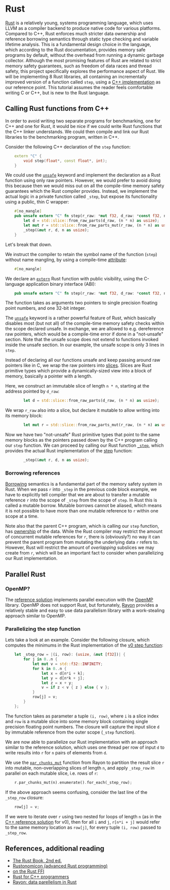 # Rust

[Rust](https://www.rust-lang.org/en-US/) is a relatively young, systems programming language, which uses LLVM as a compiler backend to produce native code for various platforms.
Compared to C++, Rust enforces much stricter data ownership and reference borrowing semantics through static type checking and variable lifetime analysis.
This is a fundamental design choice in the language, which according to the Rust documentation, provides memory safe programs by default, without the overhead from running a dynamic garbage collector.
Although the most promising features of Rust are related to strict memory safety guarantees, such as freedom of data races and thread safety, this project specifically explores the performance aspect of Rust.
We will be implementing 8 Rust libraries, all containing an incrementally improved version of a function called `step`, using a [C++ implementation](http://ppc.cs.aalto.fi/ch2/) as our reference point.
This tutorial assumes the reader feels comfortable writing C or C++, but is new to the Rust language.

## Calling Rust functions from C++

In order to avoid writing two separate programs for benchmarking, one for C++ and one for Rust, it would be nice if we could write Rust functions that the C++ linker understands.
We could then compile and link our Rust libraries to the benchmarking program, written in C++.

Consider the following C++ declaration of the `step` function:
```cpp
    extern "C" {
        void step(float*, const float*, int);
    }
```
We could use the [`unsafe`](https://doc.rust-lang.org/book/second-edition/ch19-01-unsafe-rust.html#unsafe-rust) keyword and implement the declaration as a Rust function using only raw pointers.
However, we would prefer to avoid doing this because then we would miss out on all the compile-time memory safety guarantees which the Rust compiler provides.
Instead, we implement the actual logic in a private function called `_step`, but expose its functionality using a public, thin C wrapper:
```rust
    #[no_mangle]
    pub unsafe extern "C" fn step(r_raw: *mut f32, d_raw: *const f32, n: i32) {
        let d = std::slice::from_raw_parts(d_raw, (n * n) as usize);
        let mut r = std::slice::from_raw_parts_mut(r_raw, (n * n) as usize);
        _step(&mut r, d, n as usize);
    }
```

Let's break that down.

We instruct the compiler to retain the symbol name of the function (`step`) without name mangling, by using a compile-time [attribute](https://doc.rust-lang.org/reference/attributes.html#miscellaneous-attributes):
```rust
    #[no_mangle]
```

We declare an [`extern`](https://doc.rust-lang.org/book/second-edition/ch19-01-unsafe-rust.html#using-extern-functions-to-call-external-code) Rust function with public visibility, using the C-language application binary interface (ABI):
```rust
    pub unsafe extern "C" fn step(r_raw: *mut f32, d_raw: *const f32, n: i32) {
```
The function takes as arguments two pointers to single precision floating point numbers, and one 32-bit integer.

The [`unsafe`](https://doc.rust-lang.org/book/second-edition/ch19-01-unsafe-rust.html#unsafe-rust) keyword is a rather powerful feature of Rust, which basically disables most (but not all) of the compile-time memory safety checks within the scope declared unsafe.
In exchange, we are allowed to e.g. dereference raw pointers, which would be a compile-time error if done in a "not-unsafe" section.
Note that the unsafe scope does not extend to functions invoked inside the unsafe section.
In our example, the unsafe scope is only 3 lines in `step`.

Instead of declaring all our functions unsafe and keep passing around raw pointers like in C, we wrap the raw pointers into [slices](https://doc.rust-lang.org/std/primitive.slice.html).
Slices are Rust primitive types which provide a dynamically-sized view into a block of memory, basically a pointer with a length.

Here, we construct an immutable slice of length `n * n`, starting at the address pointed by `d_raw`:
```rust
        let d = std::slice::from_raw_parts(d_raw, (n * n) as usize);
```

We wrap `r_raw` also into a slice, but declare it mutable to allow writing into its memory block:
```rust
        let mut r = std::slice::from_raw_parts_mut(r_raw, (n * n) as usize);
```

Now we have two "not-unsafe" Rust primitive types that point to the same memory blocks as the pointers passed down by the C++ program calling our `step` function.
We can proceed by calling our Rust function [`_step`](/src/rust/v0_baseline/src/lib.rs), which provides the actual Rust implementation of the [step](http://ppc.cs.aalto.fi/ch2/) function:
```rust
        _step(&mut r, d, n as usize);
```

### Borrowing references

[Borrowing](https://doc.rust-lang.org/book/second-edition/ch04-02-references-and-borrowing.html) semantics is a fundamental part of the memory safety system in Rust.
When we pass `r` into `_step` in the previous code block example, we have to explicitly tell compiler that we are about to transfer a mutable reference `r` into the scope of `_step` from the scope of `step`.
In Rust this is called a mutable borrow.
Mutable borrows cannot be aliased, which means it is not possible to have more than one mutable reference to `r` within one scope at a time.

Note also that the parent C++ program, which is calling our `step` function, has [ownership](https://doc.rust-lang.org/book/second-edition/ch04-01-what-is-ownership.html) of the data.
While the Rust compiler may restrict the amount of concurrent mutable references for `r`, there is (obviously?) no way it can prevent the parent program from mutating the underlying data `r` refers to.
However, Rust will restrict the amount of *overlapping* subslices we may create from `r`, which will be an important fact to consider when parallelizing our Rust implementation.

## Parallel Rust

### OpenMP?

The [reference solution](http://ppc.cs.aalto.fi/ch2/) implements parallel execution with the [OpenMP](http://ppc.cs.aalto.fi/ch2/openmp/) library.
OpenMP does not support Rust, but fortunately, [Rayon](https://docs.rs/rayon/1.0.2/rayon/) provides a relatively stable and easy to use data parallelism library with a work-stealing approach similar to OpenMP.

### Parallelizing the step function

Lets take a look at an example.
Consider the following closure, which computes the minimums in the Rust implementation of the [v0 step function](/src/rust/v0_baseline/src/lib.rs):
```rust
    let _step_row = |(i, row): (usize, &mut [f32])| {
        for j in 0..n {
            let mut v = std::f32::INFINITY;
            for k in 0..n {
                let x = d[n*i + k];
                let y = d[n*k + j];
                let z = x + y;
                v = if z < v { z } else { v };
            }
            row[j] = v;
        }
    };
```
The function takes as parameter a tuple `(i, row)`, where `i` is a slice index and `row` is a mutable slice into some memory block containing single precision floating point numbers.
The closure will capture the input slice `d` by immutable reference from the outer scope (`_step` function).

We are now able to parallelize our Rust implementation with an approach similar to the reference solution, which uses one thread per row of input `d` to write results into `r` for `n` pairs of elements from `d`.

We use the [`par_chunks_mut`](https://docs.rs/rayon/1.0.2/rayon/slice/trait.ParallelSliceMut.html#method.par_chunks_mut) function from Rayon to partition the result slice `r` into mutable, non-overlapping slices of length `n`, and apply `_step_row` in parallel on each mutable slice, i.e. rows of `r`:
```rust
    r.par_chunks_mut(n).enumerate().for_each(_step_row);
```

If the above approach seems confusing, consider the last line of the `_step_row` closure:
```rust
    row[j] = v;
```
If we were to iterate over `r` using two nested for loops of length `n` (as in the [C++ reference solution](http://ppc.cs.aalto.fi/ch2/v0/) for v0), then for all `i` and `j`, `r[n*i + j]` would refer to the same memory location as `row[j]`, for every tuple `(i, row)` passed to `_step_row`.

## References, additional reading

* [The Rust Book, 2nd ed.](https://doc.rust-lang.org/book/second-edition/index.html)
* [Rustonomicon (advanced Rust programming)](https://doc.rust-lang.org/nomicon/)
* [on the Rust FFI](https://blog.rust-lang.org/2015/04/24/Rust-Once-Run-Everywhere.html)
* [Rust for C++ programmers](https://github.com/nrc/r4cppp)
* [Rayon: data parellelism in Rust](http://smallcultfollowing.com/babysteps/blog/2015/12/18/rayon-data-parallelism-in-rust/)
